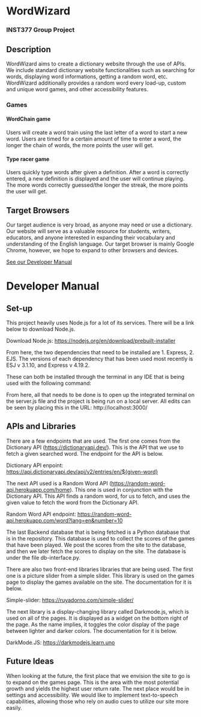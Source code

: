 # WordWizard
### INST377 Group Project

## Description
WordWizard aims to create a dictionary website through the use of APIs. We 
include standard dictionary website functionalities such as searching for words,
displaying word informations, getting a random word, etc. WordWizard additionally
provides a random word every load-up, custom and unique word games, and other
accessibility features. 
### Games
#### WordChain game
Users will create a word train using the last letter of a word to start a new word.
Users are timed for a certain amount of time to enter a word, the longer the 
chain of words, the more points the user will get. 
#### Type racer game
Users quickly type words after given a definition. After a word is correctly 
entered, a new definition is displayed and the user will continue playing. The 
more words correctly guessed/the longer the streak, the more points the user will get.

## Target Browsers
Our target audience is very broad, as anyone may need or use a dictionary. 
Our website will serve as a valuable resource for students, writers, 
educators, and anyone interested in expanding their vocabulary and understanding 
of the English language. Our target browser is mainly Google Chrome, however, we
hope to expand to other browsers and devices.

[See our Developer Manual](#developer-manual)


# Developer Manual
## Set-up	
This project heavily uses Node.js for a lot of its services. There will be a link below to download Node.js.

Download Node.js:  https://nodejs.org/en/download/prebuilt-installer

From here, the two dependencies that need to be installed are 1. Express,  2. EJS. The versions of each dependency that has been used most recently is ESJ v 3.1.10, and Express v 4.19.2. 

These can both be installed through the terminal in any IDE that is being used with the following command: 

From here, all that needs to be done is to open up the integrated terminal on the server.js file and the project is being run on a local server. All edits can be seen by placing this in the URL: http://localhost:3000/

## APIs and Libraries
There are a few endpoints that are used. The first one comes from the Dictionary API (https://dictionaryapi.dev/). This is the API that we use to fetch a given searched word. The endpoint for the API is below. 

Dictionary API enpoint: https://api.dictionaryapi.dev/api/v2/entries/en/${given-word}

The next API used is a Random Word API (https://random-word-api.herokuapp.com/home). This one is used in conjunction with the Dictionary API. This API finds a random word, for us to fetch, and uses the given value to fetch the word from the Dictionary API.

Random Word API endpoint: https://random-word-api.herokuapp.com/word?lang=en&number=10 

The last Backend database that is being fetched is a Python database that is in the repository. This database is used to collect the scores of the games that have been played. We post the scores from the site to the database, and then we later fetch the scores to display on the site. The database is under the file db-interface.py.

There are also two front-end libraries libraries that are being used. The first one is a picture slider from a simple slider. This library is used on the games page to display the games available on the site. The documentation for it is below. 

Simple-slider: https://ruyadorno.com/simple-slider/

The next library is a display-changing library called Darkmode.js, which is used on all of the pages. It is displayed as a widget on the bottom right of the page. As the name implies, it toggles the color display of the page between lighter and darker colors. The documentation for it is below.

DarkMode.JS: https://darkmodejs.learn.uno

## Future Ideas
When looking at the future, the first place that we envision the site to go is to expand on the games page. This is the area with the most potential growth and yields the highest user return rate. The next place would be in settings and accessibility. We would like to implement text-to-speech capabilities, allowing those who rely on audio cues to utilize our site more easily.

